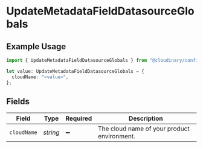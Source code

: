 # UpdateMetadataFieldDatasourceGlobals

## Example Usage

```typescript
import { UpdateMetadataFieldDatasourceGlobals } from "@cloudinary/config/models/operations";

let value: UpdateMetadataFieldDatasourceGlobals = {
  cloudName: "<value>",
};
```

## Fields

| Field                                       | Type                                        | Required                                    | Description                                 |
| ------------------------------------------- | ------------------------------------------- | ------------------------------------------- | ------------------------------------------- |
| `cloudName`                                 | *string*                                    | :heavy_minus_sign:                          | The cloud name of your product environment. |